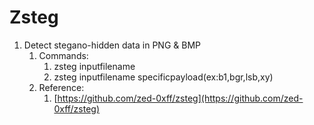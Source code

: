 # Zsteg

1. Detect stegano-hidden data in PNG & BMP
   1. Commands:
      1. zsteg inputfilename
      2. zsteg inputfilename specificpayload(ex:b1,bgr,lsb,xy)
   2. Reference:
      1. [https://github.com/zed-0xff/zsteg](https://github.com/zed-0xff/zsteg)
